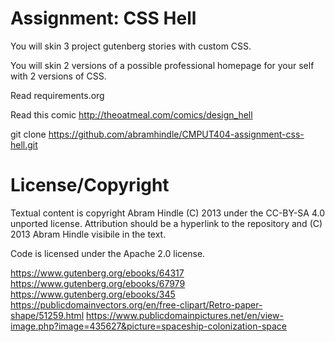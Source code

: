Assignment: CSS Hell
====================

You will skin 3 project gutenberg stories with custom CSS.

You will skin 2 versions of a possible professional homepage for your
self with 2 versions of CSS.

Read requirements.org

Read this comic http://theoatmeal.com/comics/design_hell

git clone https://github.com/abramhindle/CMPUT404-assignment-css-hell.git

License/Copyright
=================

Textual content is copyright Abram Hindle (C) 2013 under the CC-BY-SA
4.0 unported license. Attribution should be a hyperlink to the
repository and (C) 2013 Abram Hindle visibile in the text.

Code is licensed under the Apache 2.0 license.




https://www.gutenberg.org/ebooks/64317
https://www.gutenberg.org/ebooks/67979
https://www.gutenberg.org/ebooks/345
https://publicdomainvectors.org/en/free-clipart/Retro-paper-shape/51259.html
https://www.publicdomainpictures.net/en/view-image.php?image=435627&picture=spaceship-colonization-space